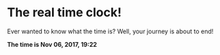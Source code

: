 # The real time clock!

Ever wanted to know what the time is? Well, your journey is about to end!

**The time is Nov 06, 2017, 19:22**
